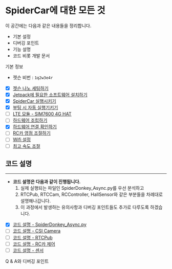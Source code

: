 # SpiderCar에 대한 모든 것

이 공간에는 다음과 같은 내용들을 정리합니다.

- 기본 설정
- 디버깅 포인트
- 기능 설명
- 코드 비롯 개발 문서

기본 정보

- 젯슨 비번 : `1q2w3e4r`

- [x] [젯슨 나노 세팅하기](https://github.com/teamgrit-lab/spidercar-tutorial/blob/main/%EC%A0%AF%EC%8A%A8%20%EB%82%98%EB%85%B8%20%EC%84%B8%ED%8C%85%ED%95%98%EA%B8%B0.md)
- [x] [Jetpack에 필요한 소프트웨어 설치하기](https://github.com/teamgrit-lab/spidercar-tutorial/blob/main/Jetpack%EC%97%90%20%ED%95%84%EC%9A%94%ED%95%9C%20%EC%86%8C%ED%94%84%ED%8A%B8%EC%9B%A8%EC%96%B4%20%EC%84%A4%EC%B9%98%ED%95%98%EA%B8%B0.md)
- [x] [SpiderCar 실행시키기](https://github.com/teamgrit-lab/spidercar-tutorial/blob/main/SpiderCar%20%EC%8B%A4%ED%96%89%EC%8B%9C%ED%82%A4%EA%B8%B0.md)
- [x] [부팅 시 자동 실행기키기](https://github.com/teamgrit-lab/spidercar-tutorial/blob/main/%EB%B6%80%ED%8C%85%20%EC%8B%9C%20%EC%9E%90%EB%8F%99%20%EC%8B%A4%ED%96%89%EA%B8%B0%ED%82%A4%EA%B8%B0.md)
- [ ] [LTE 모듈 - SIM7600 4G HAT](https://www.notion.so/LTE-SIM7600-4G-HAT-a0f0be7e8b29425b8b847f4539ff4265)
- [ ] [하드웨어 조립하기](https://www.notion.so/c11faef9dea5408a886768a9de4f83ed)
- [x] [하드웨어 연결 확인하기](https://github.com/teamgrit-lab/spidercar-tutorial/blob/main/%ED%95%98%EB%93%9C%EC%9B%A8%EC%96%B4%20%EC%97%B0%EA%B2%B0%20%ED%99%95%EC%9D%B8%ED%95%98%EA%B8%B0.md)
- [ ] [RC카 영점 조절하기](https://www.notion.so/RC-d80cc92d6cfc4dee86cb97a23558a81e)
- [ ] [Wifi 설정](https://www.notion.so/Wifi-3295f77cb442426b8fcc443298284079)
- [ ] [최고 속도 조절](https://www.notion.so/acdee312e6aa4630ae7cd2fdb8ffcecb)

## 코드 설명

---

- **코드 설명은 다음과 같이 진행됩니다.**
    1. 실제 실행되는 파일인 SpiderDonkey_Async.py를 우선 분석하고
    2. RTCPub, RTCCam, RCController, HallSensor와 같은 부분들을 차례대로 설명해나갑니다.
    3. 이 과정에서 발생하는 유의사항과 디버깅 포인트들도 추가로 다루도록 하겠습니다.

- [x] [코드 설명 - SpiderDonkey_Async.py](https://github.com/teamgrit-lab/spidercar-tutorial/blob/main/%EC%BD%94%EB%93%9C%20%EC%84%A4%EB%AA%85%20-%20SpiderDonkey_Async%20py.md)
- [ ] [코드 설명 - CSI Camera](https://www.notion.so/CSI-Camera-89a8178861274c728d86e033773263f4)
- [ ] [코드 설명 - RTCPub](https://www.notion.so/RTCPub-7ef0d9eaef5a41579972763f114b81df)
- [ ] [코드 설명 - RC카 제어](https://www.notion.so/RC-db9d485fccfa4527bdbedc61fec98ebf)
- [ ] [코드 설명 - 센서](https://www.notion.so/ff756429f117406387d0e5fc471bf3e5)

Q & A와  디버깅 포인트